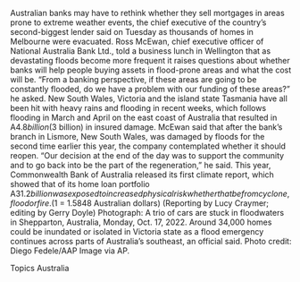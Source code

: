 Australian banks may have to rethink whether they sell mortgages in areas prone to extreme weather events, the chief executive of the country’s second-biggest lender said on Tuesday as thousands of homes in Melbourne were evacuated.
Ross McEwan, chief executive officer of National Australia Bank Ltd., told a business lunch in Wellington that as devastating floods become more frequent it raises questions about whether banks will help people buying assets in flood-prone areas and what the cost will be.
“From a banking perspective, if these areas are going to be constantly flooded, do we have a problem with our funding of these areas?” he asked.
New South Wales, Victoria and the island state Tasmania have all been hit with heavy rains and flooding in recent weeks, which follows flooding in March and April on the east coast of Australia that resulted in A$4.8 billion ($3 billion) in insured damage.
McEwan said that after the bank’s branch in Lismore, New South Wales, was damaged by floods for the second time earlier this year, the company contemplated whether it should reopen.
“Our decision at the end of the day was to support the community and to go back into be the part of the regeneration,” he said.
This year, Commonwealth Bank of Australia released its first climate report, which showed that of its home loan portfolio A$31.2 billion was exposed to increased physical risk whether that be from cyclone, flood or fire.
($1 = 1.5848 Australian dollars)
(Reporting by Lucy Craymer; editing by Gerry Doyle)
Photograph: A trio of cars are stuck in floodwaters in Shepparton, Australia, Monday, Oct. 17, 2022. Around 34,000 homes could be inundated or isolated in Victoria state as a flood emergency continues across parts of Australia’s southeast, an official said. Photo credit: Diego Fedele/AAP Image via AP.

Topics
Australia
